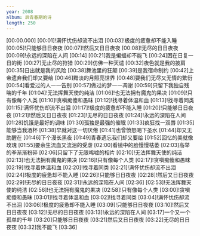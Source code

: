 ```yaml
---
year: 2008
album: 后青春期的诗
length: 250
---
```

[00:00.000]
[00:01]!满怀忧伤却流不出泪
[00:03]!极度的疲惫却不能入睡
[00:05]!只能够日日夜夜
[00:07]!然后又日日夜夜
[00:08]!无尽的日日夜夜
[00:09]!永远的深陷在人间
[00:14]
[00:21]我是蝙蝠却不能飞
[00:24]困在日复一日的街
[00:27]无止尽的狩猎
[00:29]仿佛一种天谴
[00:32]夜色就是我的披肩
[00:35]日出就是我的风险
[00:38]舞池里的狂颠
[00:39]是我宿命制约
[00:42]上帝遗弃我们却又要给
[00:46]黯淡的月照亮世界
[00:48]要我们无尽又无情的繁衍
[00:54]看爱过的人一一告别
[00:57]做过的梦一一凋谢
[00:59]只留下我独自残喘的千年
[01:04]!无法挥舞天使的纯洁
[01:06]!也无法拥有魔鬼的果决
[01:09]!只有像每个人类
[01:10]!贪嗔痴傻和愚昧
[01:12]!找寻着体温和血
[01:13]!找寻着同类
[01:15]!满怀忧伤却流不出泪
[01:17]!极度的疲惫却不能入睡
[01:20]!只能够日日夜夜
[01:21]!然后又日日夜夜
[01:23]!无尽的日日夜夜
[01:24]!永远的深陷在人间
[01:28]饥饿是最好的调味
[01:30]孤独是最强的催眠
[01:33]疯狂找一双唇
[01:35]能够当我酒杯
[01:38]早就对这一切厌倦
[01:41]也曾愤怒喝下圣水
[01:44]却又无助醒在
[01:46]下个漫长黑夜
[01:49]青春遗忘我们却又要给
[01:52]回忆的美就像玫瑰
[01:55]要余生流血又流泪的受虐
[02:00]看镜中的脸慢慢枯萎
[02:03]高举的拳渐渐粉碎
[02:06]只留下了无限唏嘘的相片
[02:10]!无法挥舞天使的纯洁
[02:13]!也无法拥有魔鬼的果决
[02:16]!只有像每个人类
[02:17]!贪嗔痴傻和愚昧
[02:19]!找寻着体温和血
[02:20]!找寻着同类
[02:21]!满怀忧伤却流不出泪
[02:24]!极度的疲惫却不能入睡
[02:26]!只能够日日夜夜
[02:28]!然后又日日夜夜
[02:29]!无尽的日日夜夜
[02:31]!永远的深陷在人间
[02:36]
[02:53]!无法挥舞天使的纯洁
[02:56]!也无法拥有魔鬼的果决
[02:58]!只有像每个人类
[03:00]!贪嗔痴傻和愚昧
[03:01]!找寻着体温和血
[03:02]!找寻着同类
[03:04]!满怀忧伤却流不出泪
[03:06]!极度的疲惫却不能入睡
[03:09]!只能够日日夜夜
[03:10]!然后又日日夜夜
[03:12]!无尽的日日夜夜
[03:13]!永远的深陷在人间
[03:17]一个又一个孤单的千年
[03:20]只能够日日夜夜
[03:21]然后又日日夜夜
[03:22]无尽的日日夜夜
[03:32]我不能飞
[03:36]